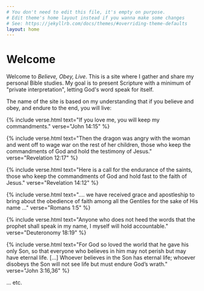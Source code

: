 ```yaml
---
# You don't need to edit this file, it's empty on purpose.
# Edit theme's home layout instead if you wanna make some changes
# See: https://jekyllrb.com/docs/themes/#overriding-theme-defaults
layout: home
---
```


# Welcome

Welcome to *Believe, Obey, Live*. This is a site where I gather and share my
personal Bible studies. My goal is to present Scripture with a minimum of
"private interpretation", letting God's word speak for itself.

The name of the site is based on my understanding that if you believe and obey,
and endure to the end, you will live:

{% include verse.html
text="If you love me, you will keep my commandments."
verse="John 14:15"
%}

{% include verse.html
text="Then the dragon was angry with the woman and went off to wage war on the rest of her children, those who keep the commandments of God and hold the testimony of Jesus."
verse="Revelation 12:17"
%}

{% include verse.html
text="Here is a call for the endurance of the saints, those who keep the commandments of God and hold fast to the faith of Jesus."
verse="Revelation 14:12"
%}

{% include verse.html
   text=".... we have received grace and apostleship to bring about the obedience of faith among all the Gentiles for the sake of His name ..."
   verse="Romans 1:5"
%}

{% include verse.html
text="Anyone who does not heed the words that the prophet shall speak in my name, I myself will hold accountable."
verse="Deuteronomy 18:19"
%}

{% include verse.html
    text="For God so loved the world that he gave his only Son, so that everyone who
believes in him may not perish but may have eternal life. [...] Whoever believes
in the Son has eternal life; whoever disobeys the Son will not see life but must
endure God’s wrath."
    verse="John 3:16,36"
%}

... etc.
